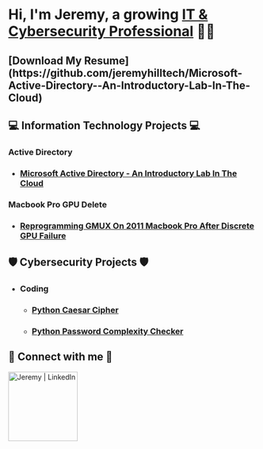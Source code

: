 <h1>Hi, I'm Jeremy, a growing <a href="https://linkedin.com/in/jeremyhilltech">IT & Cybersecurity Professional</a> 👨‍💻</h1>

<h2> [Download My Resume](https://github.com/jeremyhilltech/Microsoft-Active-Directory--An-Introductory-Lab-In-The-Cloud) </h2>

<h2>💻 Information Technology Projects 💻</h2>

### **Active Directory**
  - ### [Microsoft Active Directory - An Introductory Lab In The Cloud](https://github.com/jeremyhilltech/Microsoft-Active-Directory--An-Introductory-Lab-In-The-Cloud)

### **Macbook Pro GPU Delete**
  - ### [Reprogramming GMUX On 2011 Macbook Pro After Discrete GPU Failure](https://github.com/jeremyhilltech/Reprogramming-GMUX-On-2011-Macbook-Pro-After-Discrete-GPU-Failure)

<h2>🛡️ Cybersecurity Projects 🛡️</h2>

* ### **Coding**
  - ### [Python Caesar Cipher](https://github.com/jeremyhilltech/Python-Caesar-Cipher)
  - ### [Python Password Complexity Checker](https://github.com/jeremyhilltech/Python-Password-Complexity-Checker)

<h2> 📳 Connect with me 📳 </h2>

[<img align="left" alt="Jeremy | LinkedIn" width="140px" src="https://i.imgur.com/RIefvk9.png" />][linkedin]

[linkedin]: https://linkedin.com/in/jeremyhilltech
